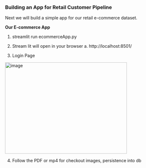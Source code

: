 ### Building an App for Retail Customer Pipeline

Next we will build a simple app for our retail e-commerce dataset.

**Our E-commerce App**
1. streamlit run ecommerceApp.py
2. Stream lit will open in your browser
    a. http://localhost:8501/

3. Login Page
<img width="400" height="300" alt="image" src="https://github.com/user-attachments/assets/253f0d73-e156-463b-9da9-65767a9ed4b2" />

4. Follow the PDF or mp4 for checkout images, persistence into db
